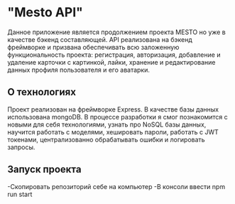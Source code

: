 # "Mesto API"
Данное приложение является продолжением проекта MESTO но уже в качестве бэкенд составляющей. API реализована на бэкенд фреймворке и призвана обеспечивать всю заложенную функциональность проекта: регистрация, авторизация, добавление и удаление карточки с картинкой, лайки, хранение и редактирование данных профиля пользователя и его аватарки.

## О технологиях

Проект реализован на фреймворке Express. В качестве базы данных использована mongoDB. В процессе разработки я смог познакомится с новыми для себя технологиями, узнать про NoSQL базы данных, научится работать с моделями, хешировать пароли, работать с JWT токенами, централизованно обрабатывать ошибки и логировать запросы.

## Запуск проекта
-Скопировать репозиторий себе на компьютер
-В консоли ввести npm run start
